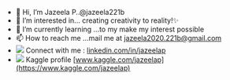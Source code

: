 - 👋 Hi, I’m Jazeela P..@jazeela221b
- 👀 I’m interested in... creating creativity to reality!✨
- 🌱 I’m currently learning ...to my make my interest possible
- 📫 How to reach me ...mail me at jazeela2020.221b@gmail.com
- <img src="https://img.icons8.com/color/25/000000/linkedin-circled--v1.png"/> Connect with me : [linkedin.com/in/jazeelap](https://www.linkedin.com/in/jazeelap/)
- <img src="https://img.icons8.com/external-tal-revivo-shadow-tal-revivo/20/000000/external-kaggle-an-online-community-of-data-scientists-and-machine-learners-owned-by-google-logo-shadow-tal-revivo.png"/> Kaggle profile [www.kaggle.com/jazeelap](https://www.kaggle.com/jazeelap)



<!---
jazeela221b/jazeela221b is a ✨ special ✨ repository because its `README.md` (this file) appears on your GitHub profile.
You can click the Preview link to take a look at your changes.
--->
